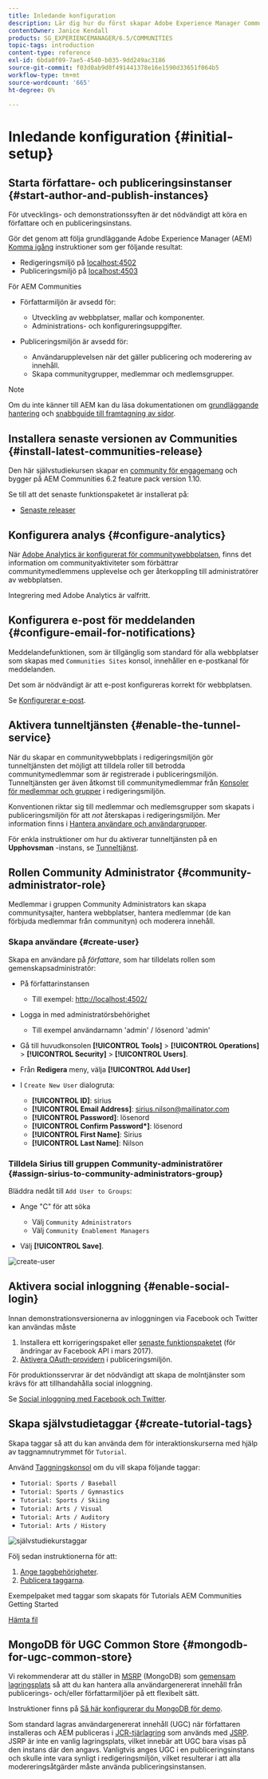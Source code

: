 ```yaml
---
title: Inledande konfiguration
description: Lär dig hur du först skapar Adobe Experience Manager Communities.
contentOwner: Janice Kendall
products: SG_EXPERIENCEMANAGER/6.5/COMMUNITIES
topic-tags: introduction
content-type: reference
exl-id: 6bda0f09-7ae5-4540-b035-9dd249ac3186
source-git-commit: f03d0ab9d0f491441378e16e1590d33651f064b5
workflow-type: tm+mt
source-wordcount: '665'
ht-degree: 0%

---
```


# Inledande konfiguration {#initial-setup}

## Starta författare- och publiceringsinstanser {#start-author-and-publish-instances}

För utvecklings- och demonstrationssyften är det nödvändigt att köra en författare och en publiceringsinstans.

Gör det genom att följa grundläggande Adobe Experience Manager (AEM) [Komma igång](../../help/sites-deploying/deploy.md#getting-started) instruktioner som ger följande resultat:

* Redigeringsmiljö på [localhost:4502](http://localhost:4502/)
* Publiceringsmiljö på [localhost:4503](http://localhost:4503/)

För AEM Communities

* Författarmiljön är avsedd för:

   * Utveckling av webbplatser, mallar och komponenter.
   * Administrations- och konfigureringsuppgifter.

* Publiceringsmiljön är avsedd för:

   * Användarupplevelsen när det gäller publicering och moderering av innehåll.
   * Skapa communitygrupper, medlemmar och medlemsgrupper.

>[!NOTE]
>
>Om du inte känner till AEM kan du läsa dokumentationen om [grundläggande hantering](../../help/sites-authoring/basic-handling.md) och [snabbguide till framtagning av sidor](../../help/sites-authoring/qg-page-authoring.md).

## Installera senaste versionen av Communities {#install-latest-communities-release}

Den här självstudiekursen skapar en [community för engagemang](overview.md#engagement-community) och bygger på AEM Communities 6.2 feature pack version 1.10.

Se till att det senaste funktionspaketet är installerat på:

* [Senaste releaser](deploy-communities.md#latest-releases)

## Konfigurera analys {#configure-analytics}

När [Adobe Analytics är konfigurerat för communitywebbplatsen](analytics.md), finns det information om communityaktiviteter som förbättrar communitymedlemmens upplevelse och ger återkoppling till administratörer av webbplatsen.

Integrering med Adobe Analytics är valfritt.

## Konfigurera e-post för meddelanden {#configure-email-for-notifications}

Meddelandefunktionen, som är tillgänglig som standard för alla webbplatser som skapas med `Communities Sites` konsol, innehåller en e-postkanal för meddelanden.

Det som är nödvändigt är att e-post konfigureras korrekt för webbplatsen.

Se [Konfigurerar e-post](email.md).

## Aktivera tunneltjänsten {#enable-the-tunnel-service}

När du skapar en communitywebbplats i redigeringsmiljön gör tunneltjänsten det möjligt att tilldela roller till betrodda communitymedlemmar som är registrerade i publiceringsmiljön. Tunneltjänsten ger även åtkomst till communitymedlemmar från [Konsoler för medlemmar och grupper](members.md) i redigeringsmiljön.

Konventionen riktar sig till medlemmar och medlemsgrupper som skapats i publiceringsmiljön för att *not* återskapas i redigeringsmiljön. Mer information finns i [Hantera användare och användargrupper](users.md).

För enkla instruktioner om hur du aktiverar tunneltjänsten på en **Upphovsman** -instans, se [Tunneltjänst](deploy-communities.md#tunnel-service-on-author).

## Rollen Community Administrator {#community-administrator-role}

Medlemmar i gruppen Community Administrators kan skapa communitysajter, hantera webbplatser, hantera medlemmar (de kan förbjuda medlemmar från communityn) och moderera innehåll.

### Skapa användare {#create-user}

Skapa en användare på *författare*, som har tilldelats rollen som gemenskapsadministratör:

* På författarinstansen

   * Till exempel: [http://localhost:4502/](http://localhost:4503/)

* Logga in med administratörsbehörighet

   * Till exempel användarnamn &#39;admin&#39; / lösenord &#39;admin&#39;

* Gå till huvudkonsolen **[!UICONTROL Tools]** > **[!UICONTROL Operations]** > **[!UICONTROL Security]** > **[!UICONTROL Users]**.
* Från **Redigera** meny, välja **[!UICONTROL Add User]**

* I `Create New User` dialogruta:

   * **[!UICONTROL ID]**: sirius
   * **[!UICONTROL Email Address]**: sirius.nilson@mailinator.com
   * **[!UICONTROL Password]**: lösenord
   * **[!UICONTROL Confirm Password&ast;]**: lösenord
   * **[!UICONTROL First Name]**: Sirius
   * **[!UICONTROL Last Name]**: Nilson

### Tilldela Sirius till gruppen Community-administratörer {#assign-sirius-to-community-administrators-group}

Bläddra nedåt till `Add User to Groups`:

* Ange &quot;C&quot; för att söka

   * Välj `Community Administrators`
   * Välj `Community Enablement Managers`

* Välj **[!UICONTROL Save]**.

![create-user](assets/create-user.png)

## Aktivera social inloggning {#enable-social-login}

Innan demonstrationsversionerna av inloggningen via Facebook och Twitter kan användas måste

1. Installera ett korrigeringspaket eller [senaste funktionspaketet](deploy-communities.md#latestfeaturepack) (för ändringar av Facebook API i mars 2017).
1. [Aktivera OAuth-providern](social-login.md#adobe-granite-oauth-authentication-handler) i publiceringsmiljön.

För produktionsservrar är det nödvändigt att skapa de molntjänster som krävs för att tillhandahålla social inloggning.

Se [Social inloggning med Facebook och Twitter](social-login.md).

## Skapa självstudietaggar {#create-tutorial-tags}

Skapa taggar så att du kan använda dem för interaktionskurserna med hjälp av taggnamnutrymmet för `Tutorial`.

Använd [Taggningskonsol](../../help/sites-administering/tags.md#tagging-console) om du vill skapa följande taggar:

* `Tutorial: Sports / Baseball`
* `Tutorial: Sports / Gymnastics`
* `Tutorial: Sports / Skiing`
* `Tutorial: Arts / Visual`
* `Tutorial: Arts / Auditory`
* `Tutorial: Arts / History`

![självstudiekurstaggar](assets/tutorial-tags.png)

Följ sedan instruktionerna för att:

1. [Ange taggbehörigheter](../../help/sites-administering/tags.md#setting-tag-permissions).
1. [Publicera taggarna](../../help/sites-administering/tags.md#publishing-tags).

Exempelpaket med taggar som skapats för Tutorials AEM Communities Getting Started

[Hämta fil](assets/tutorial_tags-v63.zip)

## MongoDB för UGC Common Store {#mongodb-for-ugc-common-store}

Vi rekommenderar att du ställer in [MSRP](msrp.md) (MongoDB) som [gemensam lagringsplats](working-with-srp.md) så att du kan hantera alla användargenererat innehåll från publicerings- och/eller författarmiljöer på ett flexibelt sätt.

Instruktioner finns på [Så här konfigurerar du MongoDB för demo](demo-mongo.md).

Som standard lagras användargenererat innehåll (UGC) när författaren installeras och AEM publiceras i [JCR-tjärlagring](../../help/sites-deploying/platform.md) som används med [JSRP](jsrp.md). JSRP är inte en vanlig lagringsplats, vilket innebär att UGC bara visas på den instans där den angavs. Vanligtvis anges UGC i en publiceringsinstans och skulle inte vara synligt i redigeringsmiljön, vilket resulterar i att alla modereringsåtgärder måste använda publiceringsinstansen.
